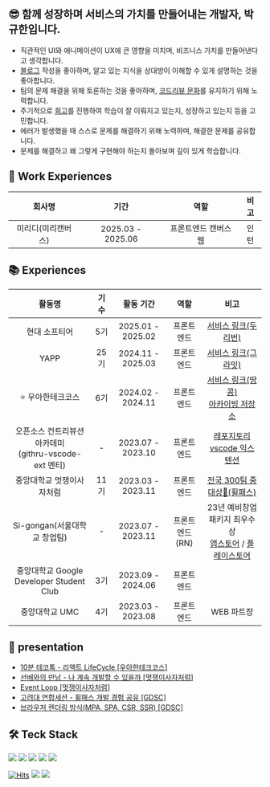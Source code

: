 ## 😎  함께 성장하며 서비스의 가치를 만들어내는 개발자, 박규한입니다.

- 직관적인 UI와 애니메이션이 UX에 큰 영향을 미치며, 비즈니스 가치를 만들어낸다고 생각합니다.
- [블로그](https://rbgksqkr.github.io/) 작성을 좋아하며, 알고 있는 지식을 상대방이 이해할 수 있게 설명하는 것을 좋아합니다.
- 팀의 문제 해결을 위해 토론하는 것을 좋아하며, [코드리뷰 문화](https://github.com/rbgksqkr/woowa-writing/blob/level3/LEVEL_3.md)를 유지하기 위해 노력합니다.
- 주기적으로 [회고](https://velog.io/@ghenmaru/series/%EC%9A%B0%EC%95%84%ED%95%9C%ED%85%8C%ED%81%AC%EC%BD%94%EC%8A%A4)를 진행하여 학습이 잘 이뤄지고 있는지, 성장하고 있는지 등을 고민합니다.
- 에러가 발생했을 때 스스로 문제를 해결하기 위해 노력하며, 해결한 문제를 공유합니다.
- 문제를 해결하고 왜 그렇게 구현해야 하는지 돌아보며 깊이 있게 학습합니다.

## 💼 Work Experiences

| 회사명 | 기간 | 역할 | 비고
|:-:|:-:|:-:|:-:|
| 미리디(미리캔버스) | 2025.03 - 2025.06 | 프론트엔드 캔버스 웹 | 인턴


## 📚 Experiences

| 활동명 | 기수 | 활동 기간 | 역할 | 비고
|:-:|:-:|:-:|:-:|:-:|
| 현대 소프티어 | 5기 | 2025.01 - 2025.02 | 프론트엔드 | [서비스 링크(두리번)](https://do-reburn.site/)
| YAPP | 25기 | 2024.11 - 2025.03 | 프론트엔드 | [서비스 링크(그라밋)](https://gradmeet.co.kr/)
| ⭐️ 우아한테크코스 | 6기 | 2024.02 - 2024.11 | 프론트엔드 | [서비스 링크(땅콩)](https://ddangkong.kr/)<br/>[아카이빙 저장소](https://github.com/rbgksqkr/woowacourse-archive)
| 오픈소스 컨트리뷰션 아카데미<br/>(githru-vscode-ext 멘티) | - | 2023.07 - 2023.10 | 프론트엔드 |  [레포지토리](https://github.com/githru/githru-vscode-ext)<br/>[vscode 익스텐션](https://marketplace.visualstudio.com/items?itemName=githru.githru-vscode-ext&ssr=false#overview)
| 중앙대학교 멋쟁이사자처럼 | 11기 | 2023.03 - 2023.11 | 프론트엔드 | [전국 300팀 중 대상🥇(휠패스)](https://github.com/BFGGyu/BF-frontend)
| Si-gongan(서울대학교 창업팀) | - | 2023.07 - 2023.11 | 프론트엔드(RN) | 23년 예비창업 패키지 최우수상<br/> [앱스토어](https://apps.apple.com/kr/app/%EB%B8%8C%EB%A1%9C%EB%94%94/id6455684712) / [플레이스토어](https://play.google.com/store/apps/details?id=com.sigongan.bomjaguk&hl=ko)
| 중앙대학교 Google Developer Student Club | 3기 | 2023.09 - 2024.06 | 프론트엔드 
| 중앙대학교 UMC | 4기 | 2023.03 - 2023.08 | 프론트엔드 | WEB 파트장


## 🎤 presentation
- [10분 테코톡 - 리액트 LifeCycle [우아한테크코스]](https://www.youtube.com/watch?v=wLPHtaSfCmU)
- [선배와의 만남 - 나 계속 개발할 수 있을까 [멋쟁이사자처럼]](https://drive.google.com/file/d/1EyaHcWTmkyHwdNHflvUBFRCYidhQqWGK/view?usp=sharing)
- [Event Loop [멋쟁이사자처럼]](https://drive.google.com/file/d/1WE7N3QwG2VciHOYN5othKtzGyKDghtnW/view?usp=sharing)
- [고려대 연합세션 - 휠패스 개발 경험 공유 [GDSC]](https://docs.google.com/presentation/d/1fm5Bkb5zYHBbflinZlcXpFinHkkNbRqBopnZuymN16s/edit?usp=sharing)
- [브라우저 렌더링 방식(MPA, SPA, CSR, SSR) [GDSC]](https://drive.google.com/file/d/1DssMit9R-GBy6ob58vTQb2a8F1wASTxA/view?usp=sharing)

 <h2>🛠️ Teck Stack </h2>
 
 <img src="https://img.shields.io/badge/JavaScript-F7DF1E?style=flat&logo=Javascript&logoColor=white"/> <img src="https://img.shields.io/badge/TypeScript-3178C6?style=flat&logo=Typescript&logoColor=white"/>
 <img src="https://img.shields.io/badge/React-61DAFB?style=flat&logo=react&logoColor=white"/>
 <img src="https://img.shields.io/badge/React_Native-61DAFB?style=flat&logo=react&logoColor=white"/>
 <img src="https://img.shields.io/badge/Next.js-000000?style=flat&logo=Next.js&logoColor=white"/>
<div align='center'> 

</div>


[![Hits](https://hits.sh/github.com/rbgksqkr.svg?view=today-total)](https://hits.sh/github.com/rbgksqkr/)
<a href="https://velog.io/@ghenmaru/series"><img src="https://img.shields.io/badge/velog-11B48A?style=flat-square&logo=Vimeo&logoColor=white&link=https://velog.io/@ghenmaru/series"/></a> <a href="https://rbgksqkr.github.io/"><img src="https://img.shields.io/badge/git blog-%23121011.svg?style=flat-badge&logo=github&logoColor=white&link=https://rbgksqkr.github.io/"/></a>

